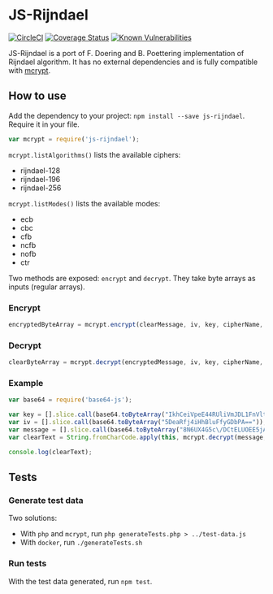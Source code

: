 # JS-Rijndael

[![CircleCI](https://circleci.com/gh/kraynel/js-rijndael.svg?style=svg)](https://circleci.com/gh/kraynel/js-rijndael)
[![Coverage Status](https://coveralls.io/repos/github/kraynel/js-rijndael/badge.svg?branch=master)](https://coveralls.io/github/kraynel/js-rijndael?branch=master)
[![Known Vulnerabilities](https://snyk.io/test/npm/js-rijndael/badge.svg)](https://snyk.io/test/npm/js-rijndael)

JS-Rijndael is a port of F. Doering and B. Poettering implementation of Rijndael algorithm.
It has no external dependencies and is fully compatible with [mcrypt](http://php.net/manual/fr/book.mcrypt.php).

## How to use

Add the dependency to your project: `npm install --save js-rijndael`.
Require it in your file.
```js
var mcrypt = require('js-rijndael');
```
`mcrypt.listAlgorithms()` lists the available ciphers:
- rijndael-128
- rijndael-196
- rijndael-256

`mcrypt.listModes()` lists the available modes:
- ecb
- cbc
- cfb
- ncfb
- nofb
- ctr

Two methods are exposed: `encrypt` and `decrypt`. They take byte arrays as inputs (regular arrays).

### Encrypt

```js
encryptedByteArray = mcrypt.encrypt(clearMessage, iv, key, cipherName, mode);
```

### Decrypt

```js
clearByteArray = mcrypt.decrypt(encryptedMessage, iv, key, cipherName, mode);
```

### Example

```js
var base64 = require('base64-js');

var key = [].slice.call(base64.toByteArray("IkhCeiVpeE44RUliVmJDL1FnVltWNVomJn44RSZ4UWU="));
var iv = [].slice.call(base64.toByteArray("5DeaRfj4iHhBluFfyGDbPA=="));
var message = [].slice.call(base64.toByteArray("8N6UX4G5c\/DCtELUOEE5jAdlkLvjBpFQGvo\/7fv3lrOfBUY\/Ze545d5k1C\/lA4zQ88rt52TB3Gz4egWJzerxZy41+sVSOrtLHrQR+Tv7NGfi+vSlZdmAsYVtHOHEPvImmkr+8k9hkKLlZELdY\/mq2t5INTqtmPwxufJB\/3LC+HPnnC0BGYxjvKIJ3jEBfzwcmOiyZG7iea\/BLIZwoH9lUzRe8cR+eVjlTig9NW\/tNMdkYBrxCXoK8XlNAXzjkgtq6c2Sd8keckHvEkYdSkie+ZaZvSwngCQgOKsiTs3jUJkedVnHM9VXLeUCocV17IldQxxghCK14hvLZ4WRCbtDHxMreCR3Rpwv11rWURpvmz0="));
var clearText = String.fromCharCode.apply(this, mcrypt.decrypt(message, iv, key, cipher.cipher, cipher.mode));

console.log(clearText);
```
## Tests
### Generate test data

Two solutions:

- With `php` and `mcrypt`, run `php generateTests.php > ../test-data.js`
- With `docker`, run `./generateTests.sh`

### Run tests
With the test data generated, run `npm test`.
